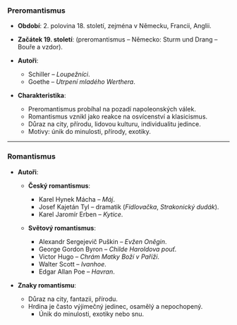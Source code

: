 ### Preromantismus
- **Období**: 2. polovina 18. století, zejména v Německu, Francii, Anglii.
- **Začátek 19. století**: (preromantismus – Německo: Sturm und Drang – Bouře a vzdor).
- **Autoři**:
  - Schiller – *Loupežníci*.
  - Goethe – *Utrpení mladého Werthera*.

- **Charakteristika**:
  - Preromantismus probíhal na pozadí napoleonských válek.
  - Romantismus vznikl jako reakce na osvícenství a klasicismus.
  - Důraz na city, přírodu, lidovou kulturu, individualitu jedince.
  - Motivy: únik do minulosti, přírody, exotiky.

---

### Romantismus
- **Autoři**:
  - **Český romantismus**:
    - Karel Hynek Mácha – *Máj*.
    - Josef Kajetán Tyl – dramatik (*Fidlovačka*, *Strakonický dudák*).
    - Karel Jaromír Erben – *Kytice*.

  - **Světový romantismus**:
    - Alexandr Sergejevič Puškin – *Evžen Oněgin*.
    - George Gordon Byron – *Childe Haroldova pouť*.
    - Victor Hugo – *Chrám Matky Boží v Paříži*.
    - Walter Scott – *Ivanhoe*.
    - Edgar Allan Poe – *Havran*.

- **Znaky romantismu**:
  - Důraz na city, fantazii, přírodu.
  - Hrdina je často výjimečný jedinec, osamělý a nepochopený.
	  - Únik do minulosti, exotiky nebo snu.
